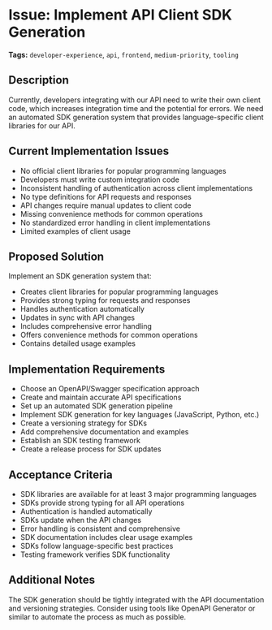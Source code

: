 # Issue: Implement API Client SDK Generation

**Tags:** `developer-experience`, `api`, `frontend`, `medium-priority`, `tooling`

## Description

Currently, developers integrating with our API need to write their own client code, which increases integration time and the potential for errors. We need an automated SDK generation system that provides language-specific client libraries for our API.

## Current Implementation Issues

- No official client libraries for popular programming languages
- Developers must write custom integration code
- Inconsistent handling of authentication across client implementations
- No type definitions for API requests and responses
- API changes require manual updates to client code
- Missing convenience methods for common operations
- No standardized error handling in client implementations
- Limited examples of client usage

## Proposed Solution

Implement an SDK generation system that:
- Creates client libraries for popular programming languages
- Provides strong typing for requests and responses
- Handles authentication automatically
- Updates in sync with API changes
- Includes comprehensive error handling
- Offers convenience methods for common operations
- Contains detailed usage examples

## Implementation Requirements

- Choose an OpenAPI/Swagger specification approach
- Create and maintain accurate API specifications
- Set up an automated SDK generation pipeline
- Implement SDK generation for key languages (JavaScript, Python, etc.)
- Create a versioning strategy for SDKs
- Add comprehensive documentation and examples
- Establish an SDK testing framework
- Create a release process for SDK updates

## Acceptance Criteria

- SDK libraries are available for at least 3 major programming languages
- SDKs provide strong typing for all API operations
- Authentication is handled automatically
- SDKs update when the API changes
- Error handling is consistent and comprehensive
- SDK documentation includes clear usage examples
- SDKs follow language-specific best practices
- Testing framework verifies SDK functionality

## Additional Notes

The SDK generation should be tightly integrated with the API documentation and versioning strategies. Consider using tools like OpenAPI Generator or similar to automate the process as much as possible. 